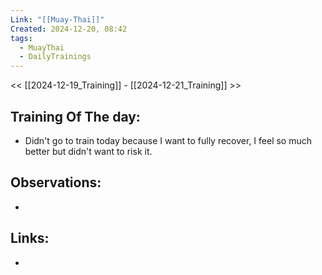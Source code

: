 ```yaml
---
Link: "[[Muay-Thai]]"
Created: 2024-12-20, 08:42
tags:
  - MuayThai
  - DailyTrainings
---
```

<< [[2024-12-19_Training]] - [[2024-12-21_Training]] >>
## Training Of The day:
- Didn't go to train today because I want to fully recover, I feel so much better but didn't want to risk it.

## Observations:
- 

## Links:
- 
